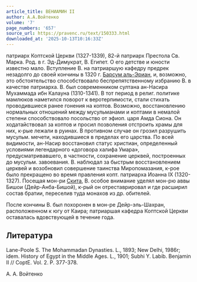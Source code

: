 ```yaml
---
article_title: ВЕНИАМИН II
author: А.А.Войтенко
volume: '7'
page_numbers: '657'
source_url: https://pravenc.ru/text/150333.html
downloaded_at: '2025-10-13T10:16:33Z'
---
```


патриарх Коптской Церкви (1327-1339), 82-й патриарх Престола Св. Марка. Род. в г. Эд-Димукрат, В. Египет. О его детстве и юности известно мало. Вступление В. на патриаршую кафедру предрек незадолго до своей кончины в 1320 г. [Барсум аль-Эриан](<https://pravenc.ru/text/Барсум аль-Эриан.html>), и, возможно, это обстоятельство способствовало беспрепятственному избранию В. в качестве патриарха. В. был современником султана ан-Насира Мухаммада ибн Калауна (1310-1341). В тот период в религ. политике мамлюков наметился поворот к веротерпимости, стали стихать проводившиеся ранее гонения на коптов. Возможно, восстановлению нормальных отношений между мусульманами и коптами в немалой степени способствовало посольство от эфиоп. царя Амда Сиона. Он ходатайствовал за коптов и просил позволения отстроить храмы для них, к-рые лежали в руинах. В противном случае он грозил разрушить мусульм. мечети, находившиеся в пределах его царства. По всей видимости, ан-Насир восстановил статус христиан, определенный условиями легендарного «договора халифа Умара», предусматривавшего, в частности, сохранение церквей, построенных до мусульм. завоевания. В. наблюдал за быстрым восстановлением церквей и возобновил совершение таинства Миропомазания, к-рое было прекращено во время правления копт. патриарха Иоанна IX (1320-1327). Посещая мон-ри [Скита](https://pravenc.ru/text/Скита.html), В. особое внимание уделял мон-рю аввы Бишои (Дейр-Анба-Бишой), к-рый он отреставрировал и где расширил состав братии, переселив туда монахов из др. обителей.

После кончины В. был похоронен в мон-ре Дейр-эль-Шахран, расположенном к югу от Каира; патриаршая кафедра Коптской Церкви оставалась вдовствующей в течение года.

## Литература

Lane-Poole S. The Mohammadan Dynasties. L., 1893; New Delhi, 1986r; idem. History of Egypt in the Middle Ages. L., 1901; Subhi Y. Labib. Benjamin II // CoptE. Vol. 2. P. 377-378.

А. А. Войтенко
